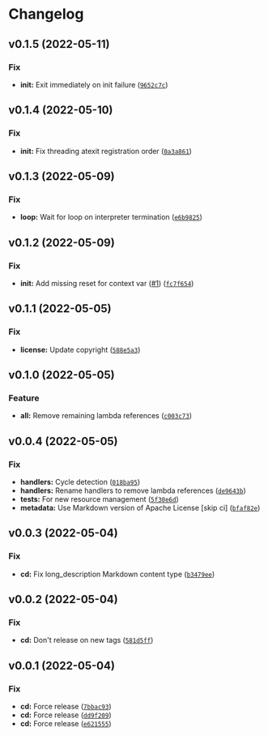 # Changelog

<!--next-version-placeholder-->

## v0.1.5 (2022-05-11)
### Fix
* **init:** Exit immediately on init failure ([`9652c7c`](https://github.com/danielkza/aiolifecycle-py/commit/9652c7ce68941826a55be3892d07cac78d27924c))

## v0.1.4 (2022-05-10)
### Fix
* **init:** Fix threading atexit registration order ([`0a3a861`](https://github.com/danielkza/aiolifecycle-py/commit/0a3a861cd01b1b7c34acb253d08a8a05538c7930))

## v0.1.3 (2022-05-09)
### Fix
* **loop:** Wait for loop on interpreter termination ([`e6b9825`](https://github.com/danielkza/aiolifecycle-py/commit/e6b9825ce38134af160ed77c06f0bfb47eef2a83))

## v0.1.2 (2022-05-09)
### Fix
* **init:** Add missing reset for context var ([#1](https://github.com/danielkza/aiolifecycle-py/issues/1)) ([`fc7f654`](https://github.com/danielkza/aiolifecycle-py/commit/fc7f6546711002abb84343bde080b17cf8da97f2))

## v0.1.1 (2022-05-05)
### Fix
* **license:** Update copyright ([`588e5a3`](https://github.com/danielkza/aiolifecycle-py/commit/588e5a3602672310bc76f4077dc0a100953982e4))

## v0.1.0 (2022-05-05)
### Feature
* **all:** Remove remaining lambda references ([`c003c73`](https://github.com/danielkza/aiolifecycle-py/commit/c003c736836e7e59828d10fe494f786345d6e5ec))

## v0.0.4 (2022-05-05)
### Fix
* **handlers:** Cycle detection ([`018ba95`](https://github.com/danielkza/aiolifecycle-py/commit/018ba9507ab88c0f3b66e92d2723f83d0e732e98))
* **handlers:** Rename handlers to remove lambda references ([`de9643b`](https://github.com/danielkza/aiolifecycle-py/commit/de9643bfa4c1b7934d00c35c5e8a8a4441cc209a))
* **tests:** For new resource management ([`5f30e6d`](https://github.com/danielkza/aiolifecycle-py/commit/5f30e6d6f54b55166647947caadc62ae64a0528c))
* **metadata:** Use Markdown version of Apache License [skip ci] ([`bfaf82e`](https://github.com/danielkza/aiolifecycle-py/commit/bfaf82eb3efd0faaa0fcfd0610e3c5f960b17777))

## v0.0.3 (2022-05-04)
### Fix
* **cd:** Fix long_description Markdown content type ([`b3479ee`](https://github.com/danielkza/aiolifecycle-py/commit/b3479ee384df19062b09f42f976854ed0608f991))

## v0.0.2 (2022-05-04)
### Fix
* **cd:** Don't release on new tags ([`581d5ff`](https://github.com/danielkza/aiolifecycle-py/commit/581d5ffc6ec70737841f683e520b77288362df15))

## v0.0.1 (2022-05-04)
### Fix
* **cd:** Force release ([`7bbac93`](https://github.com/danielkza/aiolifecycle-py/commit/7bbac93ee910d88b4ac3ef9a0ff33c0e19af2bab))
* **cd:** Force release ([`dd9f209`](https://github.com/danielkza/aiolifecycle-py/commit/dd9f20986552004674a45f229d8a0e2f70188d96))
* **cd:** Force release ([`e621555`](https://github.com/danielkza/aiolifecycle-py/commit/e6215558d3cbdebf2809c09159f3a1f8d929f33b))
